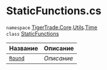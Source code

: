 
# StaticFunctions.cs
`namespace` [TigerTrade.Core](../../../../TigerTrade.Core.md).[Utils](../../../../TigerTrade.Core/Utils.md).[Time](../../../../TigerTrade.Core/Utils/Time.md)  
    `class` [StaticFunctions](../StaticFunctions.cs.md)

| Название | Описание |
| --- | --- |
| [`Round`](./Методы/Round.md) | *Описание* |
